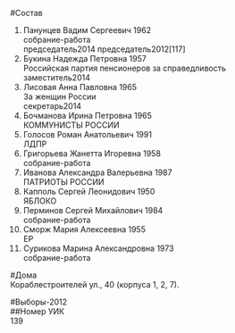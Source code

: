 #Состав  
1. Панунцев Вадим Сергеевич 1962  
    собрание-работа  
    председатель2014 председатель2012[117]  
2. Букина Надежда Петровна 1957  
    Российская партия пенсионеров за справедливость  
    заместитель2014  
3. Лисовая Анна Павловна 1965  
    За женщин России  
    секретарь2014  
4. Бочманова Ирина Петровна 1965  
    КОММУНИСТЫ РОССИИ  
5. Голосов Роман Анатольевич 1991  
    ЛДПР  
6. Григорьева Жанетта Игоревна 1958  
    собрание-работа  
7. Иванова Александра Валерьевна 1987  
    ПАТРИОТЫ РОССИИ  
8. Капполь Сергей Леонидович 1950  
    ЯБЛОКО  
9. Перминов Сергей Михайлович 1984  
    собрание-работа  
10. Сморж Мария Алексеевна 1955  
    ЕР  
11. Сурикова Марина Александровна 1973  
    собрание-работа  
  
#Дома  
Кораблестроителей ул.,   40 (корпуса 1, 2, 7).  
  
#Выборы-2012  
##Номер УИК  
139  
